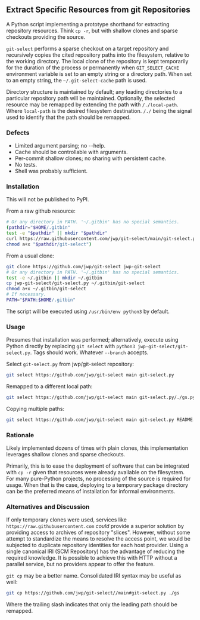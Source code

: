 ## Extract Specific Resources from git Repositories

A Python script implementing a prototype shorthand for extracting repository resources.
Think `cp -r`, but with shallow clones and sparse checkouts providing the source.

`git-select` performs a sparse checkout on a target repository and recursively copies the
cited repository paths into the filesystem, relative to the working directory.
The local clone of the repository is kept temporarily for the duration of the process
or permanently when `GIT_SELECT_CACHE` environment variable is set to an empty string or a directory
path. When set to an empty string, the `~/.git-select-cache` path is used.

Directory structure is maintained by default; any leading directories to a particular repository
path will be maintained. Optionally, the selected resource may be remapped by
extending the path with `/./local-path`. Where `local-path` is the desired filesystem destination.
`/./` being the signal used to identify that the path should be remapped.

### Defects

- Limited argument parsing; no --help.
- Cache should be controllable with arguments.
- Per-commit shallow clones; no sharing with persistent cache.
- No tests.
- Shell was probably sufficient.

### Installation

This will not be published to PyPI.

From a raw github resource:

```bash
# Or any directory in PATH. '~/.gitbin' has no special semantics.
(pathdir="$HOME/.gitbin"
test -e "$pathdir" || mkdir "$pathdir"
curl https://raw.githubusercontent.com/jwp/git-select/main/git-select.py >"$pathdir/git-select"
chmod a+x "$pathdir/git-select")
```

From a usual clone:

```bash
git clone https://github.com/jwp/git-select jwp-git-select
# Or any directory in PATH. '~/.gitbin' has no special semantics.
test -e ~/.gitbin || mkdir ~/.gitbin
cp jwp-git-select/git-select.py ~/.gitbin/git-select
chmod a+x ~/.gitbin/git-select
# If necessary.
PATH="$PATH:$HOME/.gitbin"
```

The script will be executed using `/usr/bin/env python3` by default.

### Usage

Presumes that installation was performed; alternatively, execute using Python
directly by replacing `git select` with `python3 jwp-git-select/git-select.py`.
Tags should work. Whatever `--branch` accepts.

Select `git-select.py` from jwp/git-select repository:

```bash
git select https://github.com/jwp/git-select main git-select.py
```

Remapped to a different local path:

```bash
git select https://github.com/jwp/git-select main git-select.py/./gs.py
```

Copying multiple paths:

```bash
git select https://github.com/jwp/git-select main git-select.py README.md
```

### Rationale

Likely implemented dozens of times with plain clones,
this implementation leverages shallow clones and sparse checkouts.

Primarily, this is to ease the deployment of software that can be integrated with `cp -r` given
that resources were already available on the filesystem. For many pure-Python projects, no
processing of the source is required for usage. When that is the case, deploying to a temporary
package directory can be the preferred means of installation for informal environments.

### Alternatives and Discussion

If only temporary clones were used,
services like `https://raw.githubusercontent.com` *could* provide a superior solution by providing
access to archives of repository "slices". However, without some attempt to standardize the means to
resolve the access point, we would be subjected to duplicate repository identities for each
host provider. Using a single canonical IRI (SCM Repository) has the advantage of reducing the
required knowledge. It is possible to achieve this with HTTP without a parallel service, but
no providers appear to offer the feature.

`git cp` may be a better name. Consolidated IRI syntax may be useful as well:

```bash
git cp https://github.com/jwp/git-select//main#git-select.py ./gs
```

Where the trailing slash indicates that only the leading path should be remapped.
